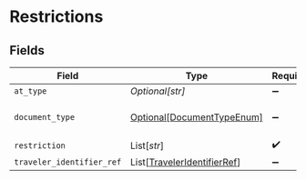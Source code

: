 # Restrictions


## Fields

| Field                                                                       | Type                                                                        | Required                                                                    | Description                                                                 | Example                                                                     |
| --------------------------------------------------------------------------- | --------------------------------------------------------------------------- | --------------------------------------------------------------------------- | --------------------------------------------------------------------------- | --------------------------------------------------------------------------- |
| `at_type`                                                                   | *Optional[str]*                                                             | :heavy_minus_sign:                                                          | N/A                                                                         |                                                                             |
| `document_type`                                                             | [Optional[DocumentTypeEnum]](../../models/shared/documenttypeenum.md)       | :heavy_minus_sign:                                                          | Document type like EMD, MCO                                                 | Ticket                                                                      |
| `restriction`                                                               | List[*str*]                                                                 | :heavy_check_mark:                                                          | N/A                                                                         |                                                                             |
| `traveler_identifier_ref`                                                   | List[[TravelerIdentifierRef](../../models/shared/traveleridentifierref.md)] | :heavy_minus_sign:                                                          | N/A                                                                         |                                                                             |
